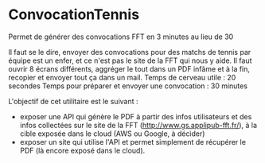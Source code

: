 # ConvocationTennis
Permet de générer des convocations FFT en 3 minutes au lieu de 30

Il faut se le dire, envoyer des convocations pour des matchs de tennis par équipe est un enfer, et ce n'est pas le site de la FFT qui nous y aide. Il faut ouvrir 8 écrans différents, aggréger le tout dans un PDF infâme et à la fin, recopier et envoyer tout ça dans un mail.
Temps de cerveau utile : 20 secondes
Temps pour préparer et envoyer une convocation : 30 minutes 

L'objectif de cet utilitaire est le suivant :
- exposer une API qui génère le PDF à partir des infos utilisateurs et des infos collectées sur le site de la FFT (http://www.gs.applipub-fft.fr/), à la cible exposée dans le cloud (AWS ou Google, à décider)
- exposer un site qui utilise l'API et permet simplement de récupérer le PDF (là encore exposé dans le cloud).
